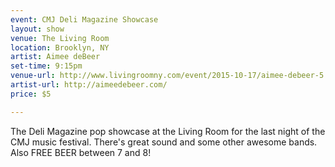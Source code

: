 ```yaml
---
event: CMJ Deli Magazine Showcase
layout: show
venue: The Living Room
location: Brooklyn, NY
artist: Aimee deBeer
set-time: 9:15pm
venue-url: http://www.livingroomny.com/event/2015-10-17/aimee-debeer-5
artist-url: http://aimeedebeer.com/
price: $5

---
```


The Deli Magazine pop showcase at the Living Room for the last night of the CMJ music festival. There's great sound and some other awesome bands. Also FREE BEER between 7 and 8!